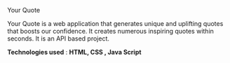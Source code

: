 Your Quote

Your Quote is a web application that generates unique and uplifting quotes that boosts our confidence. It creates numerous inspiring quotes within seconds. It is an API based project.

**Technologies used** : **HTML, CSS , Java Script**

